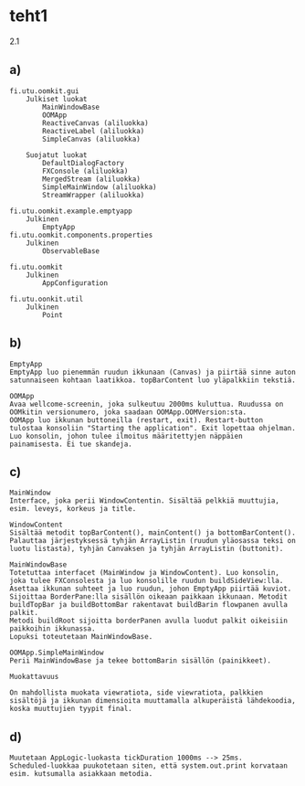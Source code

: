 #  teht1

2.1

## a)  
    fi.utu.oomkit.gui
        Julkiset luokat
            MainWindowBase
            OOMApp
            ReactiveCanvas (aliluokka)
            ReactiveLabel (aliluokka)
            SimpleCanvas (aliluokka)

        Suojatut luokat
            DefaultDialogFactory
            FXConsole (aliluokka)
            MergedStream (aliluokka)
            SimpleMainWindow (aliluokka)
            StreamWrapper (aliluokka)

    fi.utu.oomkit.example.emptyapp
        Julkinen
            EmptyApp
    fi.utu.oomkit.components.properties
        Julkinen
            ObservableBase

    fi.utu.oomkit
        Julkinen
            AppConfiguration

    fi.utu.oonkit.util
        Julkinen
            Point

## b)
    EmptyApp
    EmptyApp luo pienemmän ruudun ikkunaan (Canvas) ja piirtää sinne auton satunnaiseen kohtaan laatikkoa. topBarContent luo yläpalkkiin tekstiä.

    OOMApp
    Avaa wellcome-screenin, joka sulkeutuu 2000ms kuluttua. Ruudussa on OOMkitin versionumero, joka saadaan OOMApp.OOMVersion:sta.
    OOMApp luo ikkunan buttoneilla (restart, exit). Restart-button tulostaa konsoliin "Starting the application". Exit lopettaa ohjelman.
    Luo konsolin, johon tulee ilmoitus määritettyjen näppäien painamisesta. Ei tue skandeja.

## c)
    MainWindow
    Interface, joka perii WindowContentin. Sisältää pelkkiä muuttujia, esim. leveys, korkeus ja title.

    WindowContent
    Sisältää metodit topBarContent(), mainContent() ja bottomBarContent().
    Palauttaa järjestyksessä tyhjän ArrayListin (ruudun yläosassa teksi on luotu listasta), tyhjän Canvaksen ja tyhjän ArrayListin (buttonit).

    MainWindowBase
    Totetuttaa interfacet (MainWindow ja WindowContent). Luo konsolin, joka tulee FXConsolesta ja luo konsolille ruudun buildSideView:lla. Asettaa ikkunan suhteet ja luo ruudun, johon EmptyApp piirtää kuviot.
    Sijoittaa BorderPane:lla sisällön oikeaan paikkaan ikkunaan. Metodit buildTopBar ja buildBottomBar rakentavat buildBarin flowpanen avulla palkit.
    Metodi buildRoot sijoitta borderPanen avulla luodut palkit oikeisiin paikkoihin ikkunassa.
    Lopuksi toteutetaan MainWindowBase.

    OOMApp.SimpleMainWindow
    Perii MainWindowBase ja tekee bottomBarin sisällön (painikkeet).

    Muokattavuus

    On mahdollista muokata viewratiota, side viewratiota, palkkien sisältöjä ja ikkunan dimensioita muuttamalla alkuperäistä lähdekoodia, koska muuttujien tyypit final.

## d)
    Muutetaan AppLogic-luokasta tickDuration 1000ms --> 25ms.
    Scheduled-luokkaa puukotetaan siten, että system.out.print korvataan esim. kutsumalla asiakkaan metodia.
